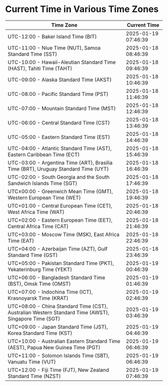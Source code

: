 # Current Time in Various Time Zones

| Time Zone | Current Time |
|-----------|--------------|
| UTC-12:00 - Baker Island Time (BIT) | 2025-01-19 07:46:39 |
| UTC-11:00 - Niue Time (NUT), Samoa Standard Time (SST) | 2025-01-18 08:46:39 |
| UTC-10:00 - Hawaii-Aleutian Standard Time (HAST), Tahiti Time (TAHT) | 2025-01-18 09:46:39 |
| UTC-09:00 - Alaska Standard Time (AKST) | 2025-01-18 10:46:39 |
| UTC-08:00 - Pacific Standard Time (PST) | 2025-01-18 11:46:39 |
| UTC-07:00 - Mountain Standard Time (MST) | 2025-01-18 12:46:39 |
| UTC-06:00 - Central Standard Time (CST) | 2025-01-18 13:46:39 |
| UTC-05:00 - Eastern Standard Time (EST) | 2025-01-18 14:46:39 |
| UTC-04:00 - Atlantic Standard Time (AST), Eastern Caribbean Time (ECT) | 2025-01-18 15:46:39 |
| UTC-03:00 - Argentina Time (ART), Brasília Time (BRT), Uruguay Standard Time (UYT) | 2025-01-18 16:46:39 |
| UTC-02:00 - South Georgia and the South Sandwich Islands Time (SGT) | 2025-01-18 17:46:39 |
| UTC±00:00 - Greenwich Mean Time (GMT), Western European Time (WET) | 2025-01-18 19:46:39 |
| UTC+01:00 - Central European Time (CET), West Africa Time (WAT) | 2025-01-18 20:46:39 |
| UTC+02:00 - Eastern European Time (EET), Central Africa Time (CAT) | 2025-01-18 21:46:39 |
| UTC+03:00 - Moscow Time (MSK), East Africa Time (EAT) | 2025-01-18 22:46:39 |
| UTC+04:00 - Azerbaijan Time (AZT), Gulf Standard Time (GST) | 2025-01-18 23:46:39 |
| UTC+05:00 - Pakistan Standard Time (PKT), Yekaterinburg Time (YEKT) | 2025-01-19 00:46:39 |
| UTC+06:00 - Bangladesh Standard Time (BST), Omsk Time (OMST) | 2025-01-19 01:46:39 |
| UTC+07:00 - Indochina Time (ICT), Krasnoyarsk Time (KRAT) | 2025-01-19 02:46:39 |
| UTC+08:00 - China Standard Time (CST), Australian Western Standard Time (AWST), Singapore Time (SGT) | 2025-01-19 03:46:39 |
| UTC+09:00 - Japan Standard Time (JST), Korea Standard Time (KST) | 2025-01-19 04:46:39 |
| UTC+10:00 - Australian Eastern Standard Time (AEST), Papua New Guinea Time (PGT) | 2025-01-19 06:46:39 |
| UTC+11:00 - Solomon Islands Time (SBT), Vanuatu Time (VUT) | 2025-01-19 06:46:39 |
| UTC+12:00 - Fiji Time (FJT), New Zealand Standard Time (NZST) | 2025-01-19 07:46:39 |
